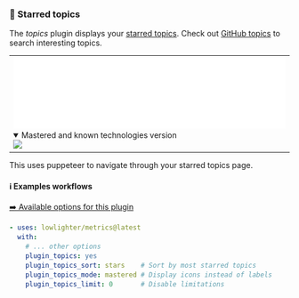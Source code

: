 ### 📌 Starred topics

The *topics* plugin displays your [starred topics](https://github.com/stars?filter=topics).
Check out [GitHub topics](https://github.com/topics) to search interesting topics.

<table>
  <td>
    <img src="https://github.com/lowlighter/lowlighter/blob/master/metrics.plugin.topics.svg">
    <details open><summary>Mastered and known technologies version</summary>
      <img src="https://github.com/lowlighter/lowlighter/blob/master/metrics.topics.mastered.svg">
    </details>
  </td>
</table>

This uses puppeteer to navigate through your starred topics page.

#### ℹ️ Examples workflows

[➡️ Available options for this plugin](metadata.yml)

```yaml
- uses: lowlighter/metrics@latest
  with:
    # ... other options
    plugin_topics: yes
    plugin_topics_sort: stars    # Sort by most starred topics
    plugin_topics_mode: mastered # Display icons instead of labels
    plugin_topics_limit: 0       # Disable limitations
```
